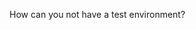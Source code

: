 <!--
id: 194084054
link: http://kevinisom.info/post/194084054/how-can-you-not-have-a-test-environment
slug: how-can-you-not-have-a-test-environment
date: Tue Sep 22 2009 23:15:10 GMT+1200 (NZST)
raw: {"blog_name":"kevinisom","id":194084054,"post_url":"http://kevinisom.info/post/194084054/how-can-you-not-have-a-test-environment","slug":"how-can-you-not-have-a-test-environment","type":"text","date":"2009-09-22 11:15:10 GMT","timestamp":1253618110,"state":"published","format":"html","reblog_key":"j1DtTMK9","tags":[],"short_url":"http://tmblr.co/Zw68YyBaNpM","highlighted":[],"feed_item":"http://twitter.com/kev_nz/statuses/4165967436","from_feed_id":"650289","note_count":0,"title":null,"body":"<p>How can you not have a test environment?</p>"}
publish: 2009-09-022
tags: 
title: null
-->


How can you not have a test environment?



